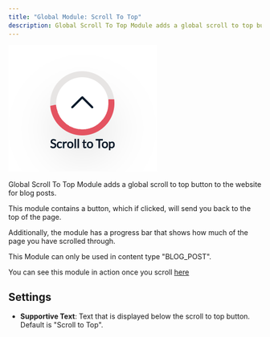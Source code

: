 ```yaml
---
title: "Global Module: Scroll To Top"
description: Global Scroll To Top Module adds a global scroll to top button to the website for blog posts.
---
```


<img src="./global-scroll-to-top.png" alt="Screenshot of Global Scroll to Top Module" />

Global Scroll To Top Module adds a global scroll to top button to the website for blog posts.

This module contains a button, which if clicked, will send you back to the top of the page.

Additionally, the module has a progress bar that shows how much of the page you have scrolled through.

This Module can only be used in content type "BLOG_POST".

You can see this module in action once you scroll [here](https://143910617.hs-sites-eu1.com/blog/tangy-and-nutrient-packed-orange-spinach-salad)

## Settings

- **Supportive Text**: Text that is displayed below the scroll to top button. Default is "Scroll to Top".
